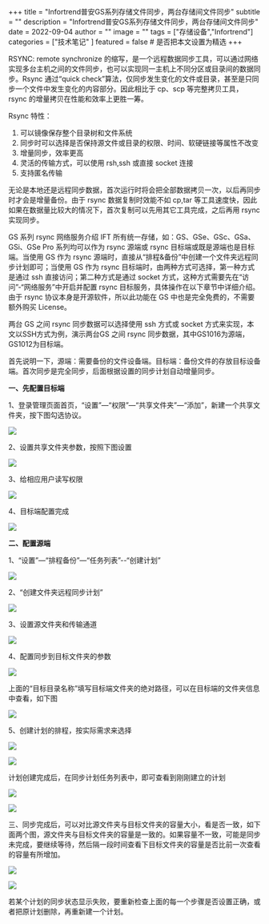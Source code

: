 +++
title = "Infortrend普安GS系列存储文件同步，两台存储间文件同步"
subtitle = ""
description = "Infortrend普安GS系列存储文件同步，两台存储间文件同步"
date = 2022-09-04
author = ""
image = ""
tags =  ["存储设备","Infortrend"]
categories = ["技术笔记" ]
featured = false # 是否把本文设置为精选
+++

RSYNC: remote synchronize 的缩写，是一个远程数据同步工具，可以通过网络实现多台主机之间的文件同步，也可以实现同一主机上不同分区或目录间的数据同步。Rsync 通过“quick check”算法，仅同步发生变化的文件或目录，甚至是只同步一个文件中发生变化的内容部分。因此相比于 cp、scp 等完整拷贝工具，rsync 的增量拷贝在性能和效率上更胜一筹。

Rsync 特性：
1. 可以镜像保存整个目录树和文件系统
2. 同步时可以选择是否保持源文件或目录的权限、时间、软硬链接等属性不改变
3. 增量同步，效率更高
4. 灵活的传输方式，可以使用 rsh,ssh 或直接 socket 连接
5. 支持匿名传输

无论是本地还是远程同步数据，首次运行时将会把全部数据拷贝一次，以后再同步时才会是增量备份。由于 rsync 数据复制时效能不如 cp,tar 等工具速度快，因此如果在数据量比较大的情况下，首次复制可以先用其它工具完成，之后再用 rsync 实现同步。

GS 系列 rsync 网络服务介绍
IFT 所有统一存储，如：GS、GSe、GSc、GSa、GSi、GSe Pro 系列均可以作为 rsync 源端或 rsync 目标端或既是源端也是目标端。当使用 GS 作为 rsync 源端时，直接从“排程&备份”中创建一个文件夹远程同步计划即可；当使用 GS 作为 rsync 目标端时，由两种方式可选择，第一种方式是通过 ssh 直接访问；第二种方式是通过 socket 方式，这种方式需要先在“访问”-“网络服务”中开启并配置 rsync 目标服务，具体操作在以下章节中详细介绍。由于 rsync 协议本身是开源软件，所以此功能在 GS 中也是完全免费的，不需要额外购买 License。

两台 GS 之间 rsync 同步数据可以选择使用 ssh 方式或 socket 方式来实现，本文以SSH方式为例，演示两台GS 之间 rsync 同步数据，其中GS1016为源端，GS1012为目标端。

首先说明一下，源端：需要备份的文件设备端。目标端：备份文件的存放目标设备端。首次同步是完全同步，后面根据设置的同步计划自动增量同步。

**一、先配置目标端**

1、登录管理页面首页，“设置”—“权限”—“共享文件夹”—“添加”，新建一个共享文件夹，按下图勾选协议。

![](/img/2fc0582362a24512c2e2050553031278.png)

2、设置共享文件夹参数，按照下图设置

![](/img/bad0e56dbc5af853f36b31b1b9452aaa.png)

3、给相应用户读写权限

![](/img/ae74c20f5d563780bc44d9a7c1ce7679.png)

4、目标端配置完成

![](/img/4474e5495fe6b0ddc90e9e54f5f7cb18.png)

**二、配置源端**

1、“设置”—“排程备份”—“任务列表”--“创建计划”

![](/img/cc540b9a21105387770e79b0f5723257.png)

2、“创建文件夹远程同步计划”

![](/img/de3f3c48685e9b616633f0c9cacaa6a5.png)

3、设置源文件夹和传输通道

![](/img/b4c89165d2df23b034227c8dcdd97d11.png)

4、配置同步到目标文件夹的参数

![](/img/4b81c44a9ae9414d45a079edba013130.png)

上面的“目标目录名称”填写目标端文件夹的绝对路径，可以在目标端的文件夹信息中查看，如下图

![](/img/1195ec364fdf6d521b8c1e2695d2f10c.png)

5、创建计划的排程，按实际需求来选择

![](/img/3f19553ea25d86a341e404ae47598a0e.png)

![](/img/13ed28cfd6a6323962a67f1159cdb24a.png)

计划创建完成后，在同步计划任务列表中，即可查看到刚刚建立的计划

![](/img/e1bb068720650ef5bc3af7ecf6f9a3c8.png)

![](/img/41188b01e64e991d851349e35a1f37cd.png)

三、同步完成后，可以对比源文件夹与目标文件夹的容量大小，看是否一致，如下面两个图，源文件夹与目标文件夹的容量是一致的。如果容量不一致，可能是同步未完成，要继续等待，然后隔一段时间查看下目标文件夹的容量是否比前一次查看的容量有所增加。

![](/img/d96eca1a11207d051f62bf51d5d909ea.png)

![](/img/bd1d5c06b422e0aab1d737af68fdf4c3.png)

若某个计划的同步状态显示失败，要重新检查上面的每一个步骤是否设置正确，或者把原计划删除，再重新建一个计划。
